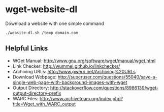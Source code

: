 # wget-website-dl

Download a website with one simple command

```
./website-dl.sh /temp domain.com
```

## Helpful Links

- WGet Manual: http://www.gnu.org/software/wget/manual/wget.html
- Link Checker: http://wummel.github.io/linkchecker/
- Archiving URLs: http://www.gwern.net/Archiving%20URLs
- Download Webpage: http://superuser.com/questions/55040/save-a-single-web-page-with-background-images-with-wget
- Output Directory: http://stackoverflow.com/questions/8986139/wget-output-directory-prefix
- WARC Files: http://www.archiveteam.org/index.php?title=Wget_with_WARC_output
